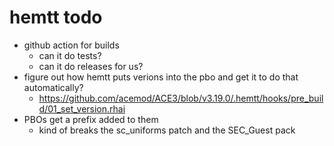 # hemtt todo
- github action for builds
  - can it do tests?
  - can it do releases for us?
- figure out how hemtt puts verions into the pbo and get it to do that automatically?
  - https://github.com/acemod/ACE3/blob/v3.19.0/.hemtt/hooks/pre_build/01_set_version.rhai
- PBOs get a prefix added to them
  - kind of breaks the sc_uniforms patch and the SEC_Guest pack
